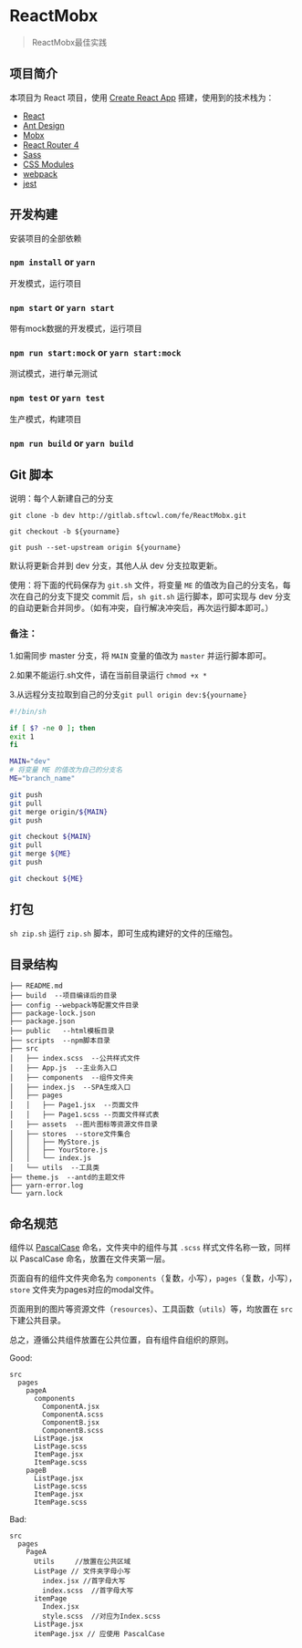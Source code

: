 # ReactMobx

> ReactMobx最佳实践

## 项目简介

本项目为 React 项目，使用 [Create React App](https://github.com/facebook/create-react-app) 搭建，使用到的技术栈为：

* [React](https://reactjs.org/)
* [Ant Design](https://ant.design/docs/react/introduce-cn)
* [Mobx](https://cn.mobx.js.org/)
* [React Router 4](https://github.com/ReactTraining/react-router)
* [Sass](https://github.com/webpack-contrib/sass-loader)
* [CSS Modules](https://github.com/css-modules/css-modules)
* [webpack](https://webpack.docschina.org/concepts/)
* [jest](http://jestjs.io/docs/zh-Hans/getting-started)

## 开发构建

安装项目的全部依赖
### `npm install` or `yarn`

开发模式，运行项目
### `npm start` or `yarn start`

带有mock数据的开发模式，运行项目
### `npm run start:mock` or `yarn start:mock`

测试模式，进行单元测试
### `npm test` or `yarn test`

生产模式，构建项目
### `npm run build` or `yarn build`


## Git 脚本

说明：每个人新建自己的分支

`git clone -b dev http://gitlab.sftcwl.com/fe/ReactMobx.git`

`git checkout -b ${yourname}`

`git push --set-upstream origin ${yourname}`

默认将更新合并到 dev 分支，其他人从 dev 分支拉取更新。

使用：将下面的代码保存为 `git.sh` 文件，将变量 `ME` 的值改为自己的分支名，每次在自己的分支下提交 commit 后，`sh git.sh` 运行脚本，即可实现与 dev 分支的自动更新合并同步。（如有冲突，自行解决冲突后，再次运行脚本即可。）


### 备注：

1.如需同步 master 分支，将 `MAIN` 变量的值改为 `master` 并运行脚本即可。

2.如果不能运行.sh文件，请在当前目录运行 `chmod +x *`

3.从远程分支拉取到自己的分支`git pull origin dev:${yourname}`



```bash
#!/bin/sh

if [ $? -ne 0 ]; then
exit 1
fi

MAIN="dev"
# 将变量 ME 的值改为自己的分支名
ME="branch_name"

git push
git pull
git merge origin/${MAIN}
git push

git checkout ${MAIN}
git pull
git merge ${ME}
git push

git checkout ${ME}
```

## 打包

`sh zip.sh` 运行 `zip.sh` 脚本，即可生成构建好的文件的压缩包。


## 目录结构

```
├── README.md
├── build  --项目编译后的目录
├── config --webpack等配置文件目录
├── package-lock.json
├── package.json
├── public   --html模板目录
├── scripts  --npm脚本目录
├── src
│   ├── index.scss  --公共样式文件
│   ├── App.js  --主业务入口
│   ├── components  --组件文件夹
│   ├── index.js  --SPA生成入口
│   ├── pages
│   │   ├── Page1.jsx  --页面文件
│   │   ├── Page1.scss --页面文件样式表
│   ├── assets  --图片图标等资源文件目录
│   ├── stores  --store文件集合
│   │   ├── MyStore.js
│   │   ├── YourStore.js
│   │   └── index.js
│   └── utils  --工具类
├── theme.js  --antd的主题文件
├── yarn-error.log
└── yarn.lock
```

## 命名规范

组件以 [PascalCase](https://baike.baidu.com/item/PascalCase) 命名，文件夹中的组件与其 `.scss` 样式文件名称一致，同样以 PascalCase 命名，放置在文件夹第一层。

页面自有的组件文件夹命名为 `components`（复数，小写），`pages`（复数，小写），`store` 文件夹为pages对应的modal文件。
 
页面用到的图片等资源文件（`resources`）、工具函数（`utils`）等，均放置在 `src` 下建公共目录。

总之，遵循公共组件放置在公共位置，自有组件自组织的原则。

Good:

```
src
  pages
    pageA
      components
        ComponentA.jsx
        ComponentA.scss
        ComponentB.jsx
        ComponentB.scss
      ListPage.jsx
      ListPage.scss
      ItemPage.jsx
      ItemPage.scss
    pageB
      ListPage.jsx
      ListPage.scss
      ItemPage.jsx
      ItemPage.scss
```

Bad:

```
src
  pages
    PageA
      Utils     //放置在公共区域
      ListPage // 文件夹字母小写
        index.jsx //首字母大写
        index.scss  //首字母大写
      itemPage
        Index.jsx
        style.scss  //对应为Index.scss
      ListPage.jsx
      itemPage.jsx // 应使用 PascalCase
```
